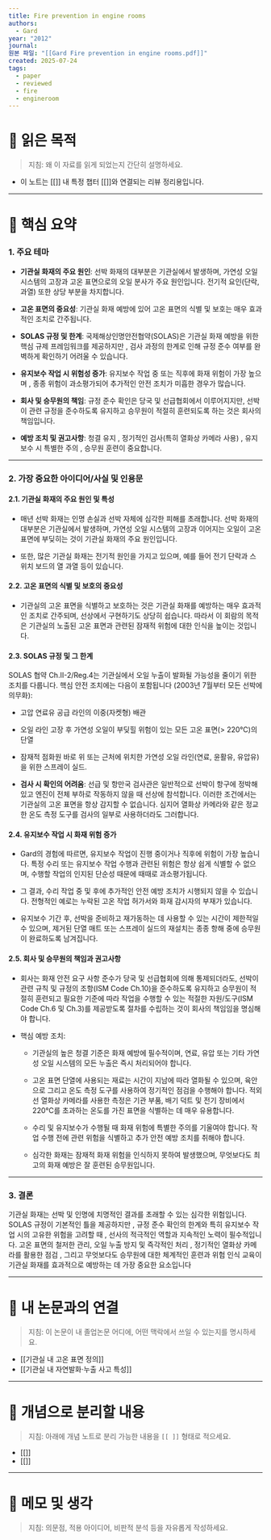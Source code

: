 ```yaml
---
title: Fire prevention in engine rooms
authors:
  - Gard
year: "2012"
journal: 
원본 파일: "[[Gard Fire prevention in engine rooms.pdf]]"
created: 2025-07-24
tags:
  - paper
  - reviewed
  - fire
  - engineroom
---
```

# 🎯 읽은 목적  
> 지침: 왜 이 자료를 읽게 되었는지 간단히 설명하세요.

- 이 노트는 [[]] 내 특정 챕터 [[]]와 연결되는 리뷰 정리용입니다.  
---

# 🧩 핵심 요약  

### 1. 주요 테마

- **기관실 화재의 주요 원인**: 선박 화재의 대부분은 기관실에서 발생하며, 가연성 오일 시스템의 고장과 고온 표면으로의 오일 분사가 주요 원인입니다. 전기적 요인(단락, 과열) 또한 상당 부분을 차지합니다.
    
- **고온 표면의 중요성**: 기관실 화재 예방에 있어 고온 표면의 식별 및 보호는 매우 효과적인 조치로 간주됩니다.
    
- **SOLAS 규정 및 한계**: 국제해상인명안전협약(SOLAS)은 기관실 화재 예방을 위한 핵심 규제 프레임워크를 제공하지만 , 검사 과정의 한계로 인해 규정 준수 여부를 완벽하게 확인하기 어려울 수 있습니다.
    
- **유지보수 작업 시 위험성 증가**: 유지보수 작업 중 또는 직후에 화재 위험이 가장 높으며 , 종종 위험이 과소평가되어 추가적인 안전 조치가 미흡한 경우가 많습니다.
    
- **회사 및 승무원의 책임**: 규정 준수 확인은 당국 및 선급협회에서 이루어지지만, 선박이 관련 규정을 준수하도록 유지하고 승무원이 적절히 훈련되도록 하는 것은 회사의 책임입니다.
    
- **예방 조치 및 권고사항**: 청결 유지 , 정기적인 검사(특히 열화상 카메라 사용) , 유지보수 시 특별한 주의 , 승무원 훈련이 중요합니다.
    

---

### 2. 가장 중요한 아이디어/사실 및 인용문

#### 2.1. 기관실 화재의 주요 원인 및 특성

- 매년 선박 화재는 인명 손실과 선박 자체에 심각한 피해를 초래합니다. 선박 화재의 대부분은 기관실에서 발생하며, 가연성 오일 시스템의 고장과 이어지는 오일이 고온 표면에 부딪히는 것이 기관실 화재의 주요 원인입니다.
    
- 또한, 많은 기관실 화재는 전기적 원인을 가지고 있으며, 예를 들어 전기 단락과 스위치 보드의 열 과열 등이 있습니다.
    

#### 2.2. 고온 표면의 식별 및 보호의 중요성

- 기관실의 고온 표면을 식별하고 보호하는 것은 기관실 화재를 예방하는 매우 효과적인 조치로 간주되며, 선상에서 구현하기도 상당히 쉽습니다. 따라서 이 회람의 목적은 기관실의 노출된 고온 표면과 관련된 잠재적 위험에 대한 인식을 높이는 것입니다.
    

#### 2.3. SOLAS 규정 및 그 한계

SOLAS 협약 Ch.II-2/Reg.4는 기관실에서 오일 누출이 발화될 가능성을 줄이기 위한 조치를 다룹니다. 핵심 안전 조치에는 다음이 포함됩니다 (2003년 7월부터 모든 선박에 의무화):

- 고압 연료유 공급 라인의 이중(자켓형) 배관
    
- 오일 라인 고장 후 가연성 오일이 부딪힐 위험이 있는 모든 고온 표면(> 220℃)의 단열
    
- 잠재적 점화원 바로 위 또는 근처에 위치한 가연성 오일 라인(연료, 윤활유, 유압유)을 위한 스프레이 실드.
    
- **검사 시 확인의 어려움**: 선급 및 항만국 검사관은 일반적으로 선박이 항구에 정박해 있고 엔진이 전체 부하로 작동하지 않을 때 선상에 참석합니다. 이러한 조건에서는 기관실의 고온 표면을 항상 감지할 수 없습니다. 심지어 열화상 카메라와 같은 정교한 온도 측정 도구를 검사의 일부로 사용하더라도 그러합니다.
    

#### 2.4. 유지보수 작업 시 화재 위험 증가

- Gard의 경험에 따르면, 유지보수 작업이 진행 중이거나 직후에 위험이 가장 높습니다. 특정 수리 또는 유지보수 작업 수행과 관련된 위험은 항상 쉽게 식별할 수 없으며, 수행할 작업의 인지된 단순성 때문에 때때로 과소평가됩니다.
    
- 그 결과, 수리 작업 중 및 후에 추가적인 안전 예방 조치가 시행되지 않을 수 있습니다. 전형적인 예로는 누락된 고온 작업 허가서와 화재 감시자의 부재가 있습니다.
    
- 유지보수 기간 후, 선박을 준비하고 재가동하는 데 사용할 수 있는 시간이 제한적일 수 있으며, 제거된 단열 매트 또는 스프레이 실드의 재설치는 종종 항해 중에 승무원이 완료하도록 남겨집니다.
    

#### 2.5. 회사 및 승무원의 책임과 권고사항

- 회사는 화재 안전 요구 사항 준수가 당국 및 선급협회에 의해 통제되더라도, 선박이 관련 규칙 및 규정의 조항(ISM Code Ch.10)을 준수하도록 유지하고 승무원이 적절히 훈련되고 필요한 기준에 따라 작업을 수행할 수 있는 적절한 자원/도구(ISM Code Ch.6 및 Ch.3)를 제공받도록 절차를 수립하는 것이 회사의 책임임을 명심해야 합니다.
    
- 핵심 예방 조치:
    
    - 기관실의 높은 청결 기준은 화재 예방에 필수적이며, 연료, 유압 또는 기타 가연성 오일 시스템의 모든 누출은 즉시 처리되어야 합니다.
        
    - 고온 표면 단열에 사용되는 재료는 시간이 지남에 따라 열화될 수 있으며, 육안으로 그리고 온도 측정 도구를 사용하여 정기적인 점검을 수행해야 합니다. 적외선 열화상 카메라를 사용한 측정은 기관 부품, 배기 덕트 및 전기 장비에서 220℃를 초과하는 온도를 가진 표면을 식별하는 데 매우 유용합니다.
        
    - 수리 및 유지보수가 수행될 때 화재 위험에 특별한 주의를 기울여야 합니다. 작업 수행 전에 관련 위험을 식별하고 추가 안전 예방 조치를 취해야 합니다.
        
    - 심각한 화재는 잠재적 화재 위험을 인식하지 못하여 발생했으며, 무엇보다도 최고의 화재 예방은 잘 훈련된 승무원입니다.
        

---

### 3. 결론

기관실 화재는 선박 및 인명에 치명적인 결과를 초래할 수 있는 심각한 위험입니다. SOLAS 규정이 기본적인 틀을 제공하지만 , 규정 준수 확인의 한계와 특히 유지보수 작업 시의 고유한 위험을 고려할 때 , 선사의 적극적인 역할과 지속적인 노력이 필수적입니다. 고온 표면의 철저한 관리, 오일 누출 방지 및 즉각적인 처리 , 정기적인 열화상 카메라를 활용한 점검 , 그리고 무엇보다도 승무원에 대한 체계적인 훈련과 위험 인식 교육이 기관실 화재를 효과적으로 예방하는 데 가장 중요한 요소입니다












---

# 🧠 내 논문과의 연결  
> 지침: 이 논문이 내 졸업논문 어디에, 어떤 맥락에서 쓰일 수 있는지를 명시하세요.
- [[기관실 내 고온 표면 정의]]
- [[기관실 내 자연발화·누출 사고 특성]]
---

# 🧩 개념으로 분리할 내용  
> 지침: 아래에 개념 노트로 분리 가능한 내용을 `[[ ]]` 형태로 적으세요.

- [[]]
- [[]]

---

# 💬 메모 및 생각  
> 지침: 의문점, 적용 아이디어, 비판적 분석 등을 자유롭게 작성하세요.
